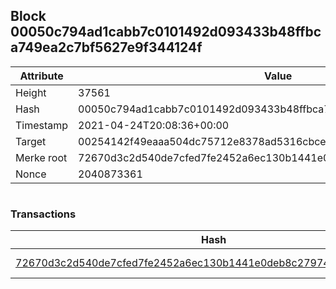 ## Block 00050c794ad1cabb7c0101492d093433b48ffbca749ea2c7bf5627e9f344124f

Attribute | Value
--- | ---
Height | 37561
Hash | 00050c794ad1cabb7c0101492d093433b48ffbca749ea2c7bf5627e9f344124f
Timestamp | 2021-04-24T20:08:36+00:00
Target | 00254142f49eaaa504dc75712e8378ad5316cbcead634704b3734b6271167cc4
Merke root | 72670d3c2d540de7cfed7fe2452a6ec130b1441e0deb8c27974b154ac8945052
Nonce | 2040873361

```

```

### Transactions

Hash | Amount
--- | ---
[72670d3c2d540de7cfed7fe2452a6ec130b1441e0deb8c27974b154ac8945052](72670d3c2d540de7cfed7fe2452a6ec130b1441e0deb8c27974b154ac8945052.md) | 10.00000000 SKEPTI 
